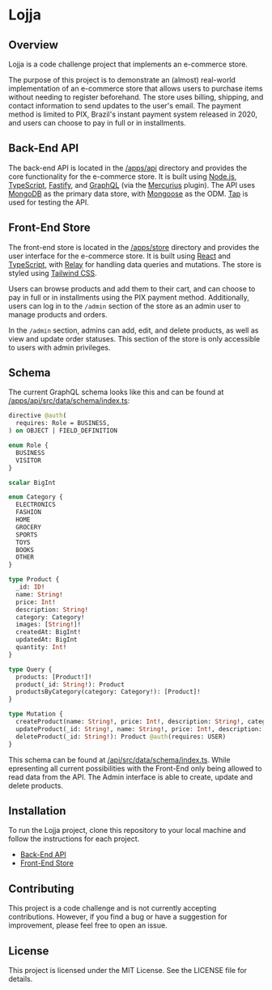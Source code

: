 # Lojja

## Overview
Lojja is a code challenge project that implements an e-commerce store.  

The purpose of this project is to demonstrate an (almost) real-world implementation of an e-commerce store that allows users to purchase items without needing to register beforehand. The store uses billing, shipping, and contact information to send updates to the user's email. The payment method is limited to PIX, Brazil's instant payment system released in 2020, and users can choose to pay in full or in installments.  

## Back-End API
The back-end API is located in the [/apps/api](/apps/api/) directory and provides the core functionality for the e-commerce store. It is built using [Node.js](https://nodejs.org), [TypeScript](https://www.typescriptlang.org/), [Fastify](https://www.fastify.io/), and [GraphQL](https://graphql.org/) (via the [Mercurius](https://mercurius.dev/) plugin). The API uses [MongoDB](https://www.mongodb.com/) as the primary data store, with [Mongoose](https://mongoosejs.com/) as the ODM. [Tap](https://www.node-tap.org/) is used for testing the API.

## Front-End Store
The front-end store is located in the [/apps/store](/apps/store/) directory and provides the user interface for the e-commerce store. It is built using [React](https://reactjs.org/) and [TypeScript](https://www.typescriptlang.org/), with [Relay](https://relay.dev/) for handling data queries and mutations. The store is styled using [Tailwind CSS](https://tailwindcss.com/).

Users can browse products and add them to their cart, and can choose to pay in full or in installments using the PIX payment method. Additionally, users can log in to the `/admin` section of the store as an admin user to manage products and orders.  

In the `/admin` section, admins can add, edit, and delete products, as well as view and update order statuses. This section of the store is only accessible to users with admin privileges.

## Schema
The current GraphQL schema looks like this and can be found at [/apps/api/src/data/schema/index.ts](/apps/api/src/data/schema/index.ts):
  
```graphql
directive @auth(
  requires: Role = BUSINESS,
) on OBJECT | FIELD_DEFINITION

enum Role {
  BUSINESS
  VISITOR
}

scalar BigInt

enum Category {
  ELECTRONICS
  FASHION
  HOME
  GROCERY
  SPORTS
  TOYS
  BOOKS
  OTHER
}

type Product {
  _id: ID!
  name: String!
  price: Int!
  description: String!
  category: Category!
  images: [String!]!
  createdAt: BigInt!
  updatedAt: BigInt
  quantity: Int!
}

type Query {
  products: [Product!]!
  product(_id: String!): Product
  productsByCategory(category: Category!): [Product]!
}

type Mutation {
  createProduct(name: String!, price: Int!, description: String!, category: Category!, images: [String!]!, quantity: Int!): Product! @auth(requires: USER)
  updateProduct(_id: String!, name: String!, price: Int!, description: String!, category: Category!, images: [String!]!, quantity: Int!): Product! @auth(requires: USER)
  deleteProduct(_id: String!): Product @auth(requires: USER)
}
```

This schema can be found at [/api/src/data/schema/index.ts](/api/src/data/schema/index.ts).
While epresenting all current possibilities with the Front-End only being allowed to read data from the API. The Admin interface is able to create, update and delete products.

## Installation
To run the Lojja project, clone this repository to your local machine and follow the instructions for each project.

* [Back-End API](/api/README.md)
* [Front-End Store](/store/README.md)

## Contributing
This project is a code challenge and is not currently accepting contributions. However, if you find a bug or have a suggestion for improvement, please feel free to open an issue.

## License
This project is licensed under the MIT License. See the LICENSE file for details.
